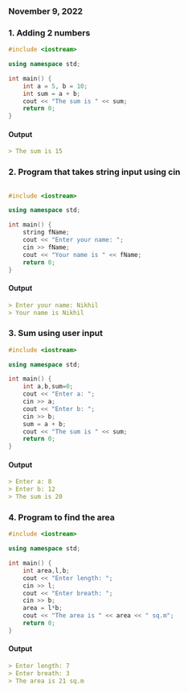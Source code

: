### November 9, 2022


### 1. Adding 2 numbers 
```cpp
#include <iostream>

using namespace std;

int main() {
    int a = 5, b = 10;
    int sum = a + b;
    cout << "The sum is " << sum;
    return 0;
}
```

#### Output
```md
> The sum is 15
```


### 2. Program that takes string input using cin
```cpp

#include <iostream>

using namespace std;

int main() {
    string fName;
    cout << "Enter your name: ";
    cin >> fName;
    cout << "Your name is " << fName;
    return 0;
}
```

#### Output
```md
> Enter your name: Nikhil
> Your name is Nikhil
```

### 3. Sum using user input

```cpp
#include <iostream>

using namespace std;

int main() {
    int a,b,sum=0;
    cout << "Enter a: ";
    cin >> a;
    cout << "Enter b: ";
    cin >> b;
    sum = a + b;
    cout << "The sum is " << sum;
    return 0;
}
```

#### Output
```md
> Enter a: 8
> Enter b: 12
> The sum is 20
```


### 4. Program to find the area

```cpp
#include <iostream>

using namespace std;

int main() {
    int area,l,b;
    cout << "Enter length: ";
    cin >> l;
    cout << "Enter breath: ";
    cin >> b;
    area = l*b;
    cout << "The area is " << area << " sq.m";
    return 0;
}
```
#### Output
```md
> Enter length: 7
> Enter breath: 3
> The area is 21 sq.m
```
